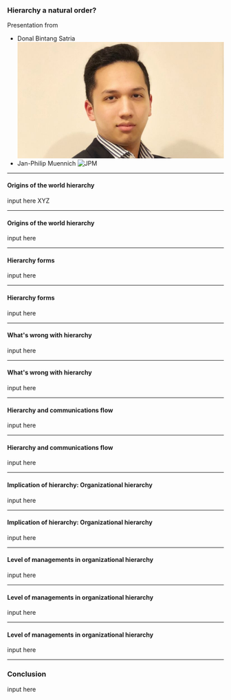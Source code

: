 ### Hierarchy a natural order?

Presentation from

- Donal Bintang Satria
  ![Donal](Donal.jpg)
- Jan-Philip Muennich
  ![JPM](Bewerbungsbild_Münnich.jpg)

---

#### Origins of the world hierarchy

input here
XYZ

---

#### Origins of the world hierarchy

input here

---

#### Hierarchy forms

input here

---

#### Hierarchy forms

input here

---

#### What's wrong with hierarchy

input here

---

#### What's wrong with hierarchy

input here

---

#### Hierarchy and communications flow

input here

---

#### Hierarchy and communications flow

input here

---

#### Implication of hierarchy: Organizational hierarchy

input here

---

#### Implication of hierarchy: Organizational hierarchy

input here

---

#### Level of managements in organizational hierarchy

input here

---

#### Level of managements in organizational hierarchy

input here

---

#### Level of managements in organizational hierarchy

input here

---

### Conclusion

input here
